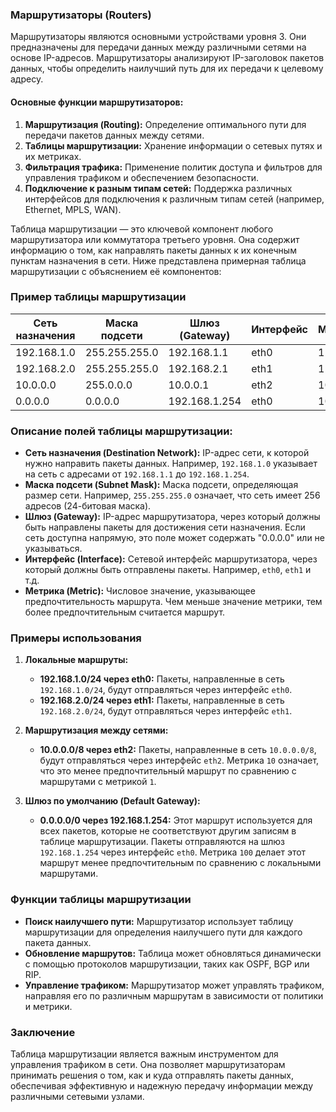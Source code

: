 
### Маршрутизаторы (Routers)

Маршрутизаторы являются основными устройствами уровня 3. Они предназначены для передачи данных между различными сетями на основе IP-адресов. Маршрутизаторы анализируют IP-заголовок пакетов данных, чтобы определить наилучший путь для их передачи к целевому адресу.
#### Основные функции маршрутизаторов:

1. **Маршрутизация (Routing):** Определение оптимального пути для передачи пакетов данных между сетями.
2. **Таблицы маршрутизации:** Хранение информации о сетевых путях и их метриках.
3. **Фильтрация трафика:** Применение политик доступа и фильтров для управления трафиком и обеспечением безопасности.
4. **Подключение к разным типам сетей:** Поддержка различных интерфейсов для подключения к различным типам сетей (например, Ethernet, MPLS, WAN).

Таблица маршрутизации — это ключевой компонент любого маршрутизатора или коммутатора третьего уровня. Она содержит информацию о том, как направлять пакеты данных к их конечным пунктам назначения в сети. Ниже представлена примерная таблица маршрутизации с объяснением её компонентов:

### Пример таблицы маршрутизации

| Сеть назначения    | Маска подсети      | Шлюз (Gateway)       | Интерфейс    | Метрика    |
|--------------------|--------------------|----------------------|--------------|------------|
| 192.168.1.0        | 255.255.255.0      | 192.168.1.1          | eth0         | 1          |
| 192.168.2.0        | 255.255.255.0      | 192.168.2.1          | eth1         | 1          |
| 10.0.0.0           | 255.0.0.0          | 10.0.0.1             | eth2         | 10         |
| 0.0.0.0            | 0.0.0.0            | 192.168.1.254        | eth0         | 100        |

### Описание полей таблицы маршрутизации:

- **Сеть назначения (Destination Network):** IP-адрес сети, к которой нужно направить пакеты данных. Например, `192.168.1.0` указывает на сеть с адресами от `192.168.1.1` до `192.168.1.254`.
- **Маска подсети (Subnet Mask):** Маска подсети, определяющая размер сети. Например, `255.255.255.0` означает, что сеть имеет 256 адресов (24-битовая маска).
- **Шлюз (Gateway):** IP-адрес маршрутизатора, через который должны быть направлены пакеты для достижения сети назначения. Если сеть доступна напрямую, это поле может содержать "0.0.0.0" или не указываться.
- **Интерфейс (Interface):** Сетевой интерфейс маршрутизатора, через который должны быть отправлены пакеты. Например, `eth0`, `eth1` и т.д.
- **Метрика (Metric):** Числовое значение, указывающее предпочтительность маршрута. Чем меньше значение метрики, тем более предпочтительным считается маршрут.

### Примеры использования

1. **Локальные маршруты:** 
   - **192.168.1.0/24 через eth0:** Пакеты, направленные в сеть `192.168.1.0/24`, будут отправляться через интерфейс `eth0`.
   - **192.168.2.0/24 через eth1:** Пакеты, направленные в сеть `192.168.2.0/24`, будут отправляться через интерфейс `eth1`.

2. **Маршрутизация между сетями:**
   - **10.0.0.0/8 через eth2:** Пакеты, направленные в сеть `10.0.0.0/8`, будут отправляться через интерфейс `eth2`. Метрика `10` означает, что это менее предпочтительный маршрут по сравнению с маршрутами с метрикой `1`.

3. **Шлюз по умолчанию (Default Gateway):**
   - **0.0.0.0/0 через 192.168.1.254:** Этот маршрут используется для всех пакетов, которые не соответствуют другим записям в таблице маршрутизации. Пакеты отправляются на шлюз `192.168.1.254` через интерфейс `eth0`. Метрика `100` делает этот маршрут менее предпочтительным по сравнению с локальными маршрутами.

### Функции таблицы маршрутизации

- **Поиск наилучшего пути:** Маршрутизатор использует таблицу маршрутизации для определения наилучшего пути для каждого пакета данных.
- **Обновление маршрутов:** Таблица может обновляться динамически с помощью протоколов маршрутизации, таких как OSPF, BGP или RIP.
- **Управление трафиком:** Маршрутизатор может управлять трафиком, направляя его по различным маршрутам в зависимости от политики и метрики.

### Заключение

Таблица маршрутизации является важным инструментом для управления трафиком в сети. Она позволяет маршрутизаторам принимать решения о том, как и куда отправлять пакеты данных, обеспечивая эффективную и надежную передачу информации между различными сетевыми узлами.